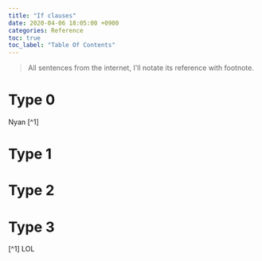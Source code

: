 ```yaml
---
title: "If clauses"
date: 2020-04-06 18:05:00 +0900
categories: Reference
toc: true
toc_label: "Table Of Contents"
---
```


> All sentences from the internet, I'll notate its reference with footnote.

# Type 0
Nyan [^1]

# Type 1

# Type 2

# Type 3

[^1] LOL
